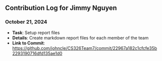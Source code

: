 ## Contribution Log for Jimmy Nguyen

### October 21, 2024
-   **Task**: Setup report files
-   **Details**: Create markdown report files for each member of the team
-   **Link to Commit**: https://github.com/johncle/CS326Team7/commit/22967a182c1cfcfe35b2293190716dfd135ae1d0
